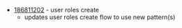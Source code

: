 - [186811202](https://www.pivotaltracker.com/story/show/186811202) - user roles create
  - updates user roles create flow to use new pattern(s)

